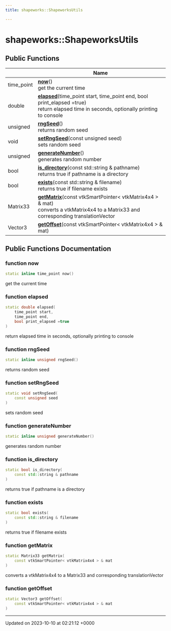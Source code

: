 ```yaml
---
title: shapeworks::ShapeworksUtils

---
```


# shapeworks::ShapeworksUtils





## Public Functions

|                | Name           |
| -------------- | -------------- |
| time_point | **[now](../Classes/classshapeworks_1_1ShapeworksUtils.md#function-now)**()<br>get the current time  |
| double | **[elapsed](../Classes/classshapeworks_1_1ShapeworksUtils.md#function-elapsed)**(time_point start, time_point end, bool print_elapsed =true)<br>return elapsed time in seconds, optionally printing to console  |
| unsigned | **[rngSeed](../Classes/classshapeworks_1_1ShapeworksUtils.md#function-rngseed)**()<br>returns random seed  |
| void | **[setRngSeed](../Classes/classshapeworks_1_1ShapeworksUtils.md#function-setrngseed)**(const unsigned seed)<br>sets random seed  |
| unsigned | **[generateNumber](../Classes/classshapeworks_1_1ShapeworksUtils.md#function-generatenumber)**()<br>generates random number  |
| bool | **[is_directory](../Classes/classshapeworks_1_1ShapeworksUtils.md#function-is-directory)**(const std::string & pathname)<br>returns true if pathname is a directory  |
| bool | **[exists](../Classes/classshapeworks_1_1ShapeworksUtils.md#function-exists)**(const std::string & filename)<br>returns true if filename exists  |
| Matrix33 | **[getMatrix](../Classes/classshapeworks_1_1ShapeworksUtils.md#function-getmatrix)**(const vtkSmartPointer< vtkMatrix4x4 > & mat)<br>converts a vtkMatrix4x4 to a Matrix33 and corresponding translationVector  |
| Vector3 | **[getOffset](../Classes/classshapeworks_1_1ShapeworksUtils.md#function-getoffset)**(const vtkSmartPointer< vtkMatrix4x4 > & mat) |

## Public Functions Documentation

### function now

```cpp
static inline time_point now()
```

get the current time 

### function elapsed

```cpp
static double elapsed(
    time_point start,
    time_point end,
    bool print_elapsed =true
)
```

return elapsed time in seconds, optionally printing to console 

### function rngSeed

```cpp
static inline unsigned rngSeed()
```

returns random seed 

### function setRngSeed

```cpp
static void setRngSeed(
    const unsigned seed
)
```

sets random seed 

### function generateNumber

```cpp
static inline unsigned generateNumber()
```

generates random number 

### function is_directory

```cpp
static bool is_directory(
    const std::string & pathname
)
```

returns true if pathname is a directory 

### function exists

```cpp
static bool exists(
    const std::string & filename
)
```

returns true if filename exists 

### function getMatrix

```cpp
static Matrix33 getMatrix(
    const vtkSmartPointer< vtkMatrix4x4 > & mat
)
```

converts a vtkMatrix4x4 to a Matrix33 and corresponding translationVector 

### function getOffset

```cpp
static Vector3 getOffset(
    const vtkSmartPointer< vtkMatrix4x4 > & mat
)
```


-------------------------------

Updated on 2023-10-10 at 02:21:12 +0000